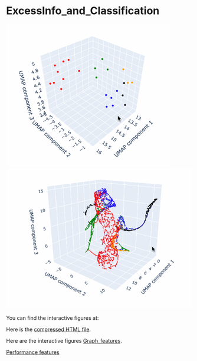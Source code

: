 # ExcessInfo_and_Classification
![Graph classification](https://github.com/asawari17/Excess_info_and_calculation/blob/main/grap_umap.gif)
![Performance classification](https://github.com/asawari17/Excess_info_and_calculation/blob/main/perforance_umap.gif)

You can find the interactive figures at: 

Here is the <a href="https://github.com/asawari17/Excess_info_and_calculation/blob/main/graph_features_umap.html.gz" target="_blank">compressed HTML file</a>.


Here are the interactive figures [Graph_features](https://github.com/asawari17/Excess_info_and_calculation/blob/main/graph_features_umap.html.gz).


[Performance features](https://github.com/asawari17/Excess_info_and_calculation/blob/main/performance_umap.html.gz)
